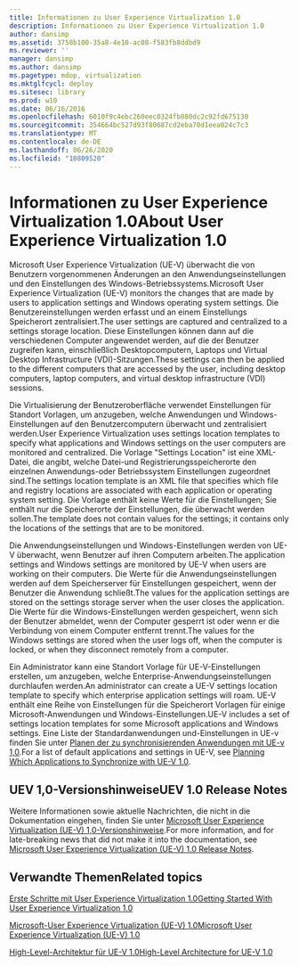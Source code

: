```yaml
---
title: Informationen zu User Experience Virtualization 1.0
description: Informationen zu User Experience Virtualization 1.0
author: dansimp
ms.assetid: 3758b100-35a8-4e10-ac08-f583fb8ddbd9
ms.reviewer: ''
manager: dansimp
ms.author: dansimp
ms.pagetype: mdop, virtualization
ms.mktglfcycl: deploy
ms.sitesec: library
ms.prod: w10
ms.date: 06/16/2016
ms.openlocfilehash: 6010f9c4ebc260eec0324fb880dc2c92fd675130
ms.sourcegitcommit: 354664bc527d93f80687cd2eba70d1eea024c7c3
ms.translationtype: MT
ms.contentlocale: de-DE
ms.lasthandoff: 06/26/2020
ms.locfileid: "10809520"
---
```

# <span data-ttu-id="a8c3f-103">Informationen zu User Experience Virtualization 1.0</span><span class="sxs-lookup"><span data-stu-id="a8c3f-103">About User Experience Virtualization 1.0</span></span>


<span data-ttu-id="a8c3f-104">Microsoft User Experience Virtualization (UE-V) überwacht die von Benutzern vorgenommenen Änderungen an den Anwendungseinstellungen und den Einstellungen des Windows-Betriebssystems.</span><span class="sxs-lookup"><span data-stu-id="a8c3f-104">Microsoft User Experience Virtualization (UE-V) monitors the changes that are made by users to application settings and Windows operating system settings.</span></span> <span data-ttu-id="a8c3f-105">Die Benutzereinstellungen werden erfasst und an einem Einstellungs Speicherort zentralisiert.</span><span class="sxs-lookup"><span data-stu-id="a8c3f-105">The user settings are captured and centralized to a settings storage location.</span></span> <span data-ttu-id="a8c3f-106">Diese Einstellungen können dann auf die verschiedenen Computer angewendet werden, auf die der Benutzer zugreifen kann, einschließlich Desktopcomputern, Laptops und Virtual Desktop Infrastructure (VDI)-Sitzungen.</span><span class="sxs-lookup"><span data-stu-id="a8c3f-106">These settings can then be applied to the different computers that are accessed by the user, including desktop computers, laptop computers, and virtual desktop infrastructure (VDI) sessions.</span></span>

<span data-ttu-id="a8c3f-107">Die Virtualisierung der Benutzeroberfläche verwendet Einstellungen für Standort Vorlagen, um anzugeben, welche Anwendungen und Windows-Einstellungen auf den Benutzercomputern überwacht und zentralisiert werden.</span><span class="sxs-lookup"><span data-stu-id="a8c3f-107">User Experience Virtualization uses settings location templates to specify what applications and Windows settings on the user computers are monitored and centralized.</span></span> <span data-ttu-id="a8c3f-108">Die Vorlage "Settings Location" ist eine XML-Datei, die angibt, welche Datei-und Registrierungsspeicherorte den einzelnen Anwendungs-oder Betriebssystem Einstellungen zugeordnet sind.</span><span class="sxs-lookup"><span data-stu-id="a8c3f-108">The settings location template is an XML file that specifies which file and registry locations are associated with each application or operating system setting.</span></span> <span data-ttu-id="a8c3f-109">Die Vorlage enthält keine Werte für die Einstellungen; Sie enthält nur die Speicherorte der Einstellungen, die überwacht werden sollen.</span><span class="sxs-lookup"><span data-stu-id="a8c3f-109">The template does not contain values for the settings; it contains only the locations of the settings that are to be monitored.</span></span>

<span data-ttu-id="a8c3f-110">Die Anwendungseinstellungen und Windows-Einstellungen werden von UE-V überwacht, wenn Benutzer auf ihren Computern arbeiten.</span><span class="sxs-lookup"><span data-stu-id="a8c3f-110">The application settings and Windows settings are monitored by UE-V when users are working on their computers.</span></span> <span data-ttu-id="a8c3f-111">Die Werte für die Anwendungseinstellungen werden auf dem Speicherserver für Einstellungen gespeichert, wenn der Benutzer die Anwendung schließt.</span><span class="sxs-lookup"><span data-stu-id="a8c3f-111">The values for the application settings are stored on the settings storage server when the user closes the application.</span></span> <span data-ttu-id="a8c3f-112">Die Werte für die Windows-Einstellungen werden gespeichert, wenn sich der Benutzer abmeldet, wenn der Computer gesperrt ist oder wenn er die Verbindung von einem Computer entfernt trennt.</span><span class="sxs-lookup"><span data-stu-id="a8c3f-112">The values for the Windows settings are stored when the user logs off, when the computer is locked, or when they disconnect remotely from a computer.</span></span>

<span data-ttu-id="a8c3f-113">Ein Administrator kann eine Standort Vorlage für UE-V-Einstellungen erstellen, um anzugeben, welche Enterprise-Anwendungseinstellungen durchlaufen werden.</span><span class="sxs-lookup"><span data-stu-id="a8c3f-113">An administrator can create a UE-V settings location template to specify which enterprise application settings will roam.</span></span> <span data-ttu-id="a8c3f-114">UE-V enthält eine Reihe von Einstellungen für die Speicherort Vorlagen für einige Microsoft-Anwendungen und Windows-Einstellungen.</span><span class="sxs-lookup"><span data-stu-id="a8c3f-114">UE-V includes a set of settings location templates for some Microsoft applications and Windows settings.</span></span> <span data-ttu-id="a8c3f-115">Eine Liste der Standardanwendungen und-Einstellungen in UE-v finden Sie unter [Planen der zu synchronisierenden Anwendungen mit UE-v 1,0](planning-which-applications-to-synchronize-with-ue-v-10.md).</span><span class="sxs-lookup"><span data-stu-id="a8c3f-115">For a list of default applications and settings in UE-V, see [Planning Which Applications to Synchronize with UE-V 1.0](planning-which-applications-to-synchronize-with-ue-v-10.md).</span></span>

## <span data-ttu-id="a8c3f-116">UEV 1,0-Versionshinweise</span><span class="sxs-lookup"><span data-stu-id="a8c3f-116">UEV 1.0 Release Notes</span></span>


<span data-ttu-id="a8c3f-117">Weitere Informationen sowie aktuelle Nachrichten, die nicht in die Dokumentation eingehen, finden Sie unter [Microsoft User Experience Virtualization (UE-V) 1,0-Versionshinweise](microsoft-user-experience-virtualization--ue-v--10-release-notes.md).</span><span class="sxs-lookup"><span data-stu-id="a8c3f-117">For more information, and for late-breaking news that did not make it into the documentation, see [Microsoft User Experience Virtualization (UE-V) 1.0 Release Notes](microsoft-user-experience-virtualization--ue-v--10-release-notes.md).</span></span>

## <span data-ttu-id="a8c3f-118">Verwandte Themen</span><span class="sxs-lookup"><span data-stu-id="a8c3f-118">Related topics</span></span>


[<span data-ttu-id="a8c3f-119">Erste Schritte mit User Experience Virtualization 1.0</span><span class="sxs-lookup"><span data-stu-id="a8c3f-119">Getting Started With User Experience Virtualization 1.0</span></span>](getting-started-with-user-experience-virtualization-10.md)

[<span data-ttu-id="a8c3f-120">Microsoft-User Experience Virtualization (UE-V) 1.0</span><span class="sxs-lookup"><span data-stu-id="a8c3f-120">Microsoft User Experience Virtualization (UE-V) 1.0</span></span>](index.md)

[<span data-ttu-id="a8c3f-121">High-Level-Architektur für UE-V 1.0</span><span class="sxs-lookup"><span data-stu-id="a8c3f-121">High-Level Architecture for UE-V 1.0</span></span>](high-level-architecture-for-ue-v-10.md)

 

 





